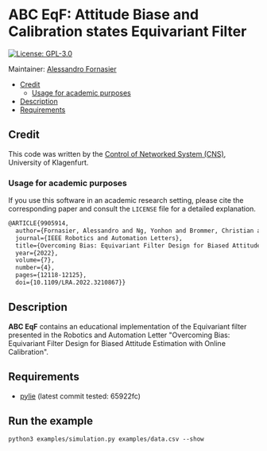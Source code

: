 # ABC EqF: Attitude Biase and Calibration states Equivariant Filter

[![License: GPL-3.0](https://img.shields.io/badge/license-GPL--3.0-informational)](./LICENSE)

Maintainer: [Alessandro Fornasier](mailto:alessandro.fornasier@aau.at)

- [Credit](#credit)
  * [Usage for academic purposes](#usage-for-academic-purposes)
- [Description](#description)
- [Requirements](#requirements)

## Credit
This code was written by the [Control of Networked System (CNS)](https://www.aau.at/en/smart-systems-technologies/control-of-networked-systems/), University of Klagenfurt.

### Usage for academic purposes
If you use this software in an academic research setting, please cite the
corresponding paper and consult the `LICENSE` file for a detailed explanation.

```latex
@ARTICLE{9905914,
  author={Fornasier, Alessandro and Ng, Yonhon and Brommer, Christian and Böhm, Christoph and Mahony, Robert and Weiss, Stephan},
  journal={IEEE Robotics and Automation Letters}, 
  title={Overcoming Bias: Equivariant Filter Design for Biased Attitude Estimation With Online Calibration}, 
  year={2022},
  volume={7},
  number={4},
  pages={12118-12125},
  doi={10.1109/LRA.2022.3210867}}
```

## Description
**ABC EqF** contains an educational implementation of the Equivariant filter presented in the Robotics and Automation Letter "Overcoming Bias: Equivariant Filter Design for Biased Attitude Estimation with Online Calibration".

## Requirements

* [pylie](https://github.com/pvangoor/pylie) (latest commit tested: 65922fc)

## Run the example

`python3 examples/simulation.py examples/data.csv --show`

